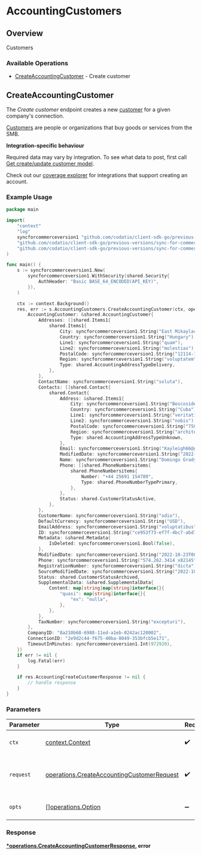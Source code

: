# AccountingCustomers

## Overview

Customers

### Available Operations

* [CreateAccountingCustomer](#createaccountingcustomer) - Create customer

## CreateAccountingCustomer

The *Create customer* endpoint creates a new [customer](https://docs.codat.io/accounting-api#/schemas/Customer) for a given company's connection.

[Customers](https://docs.codat.io/accounting-api#/schemas/Customer) are people or organizations that buy goods or services from the SMB.

**Integration-specific behaviour**

Required data may vary by integration. To see what data to post, first call [Get create/update customer model](https://docs.codat.io/accounting-api#/operations/get-create-update-customers-model).

Check out our [coverage explorer](https://knowledge.codat.io/supported-features/accounting?view=tab-by-data-type&dataType=customers) for integrations that support creating an account.


### Example Usage

```go
package main

import(
	"context"
	"log"
	syncforcommerceversion1 "github.com/codatio/client-sdk-go/previous-versions/sync-for-commerce-version-1"
	"github.com/codatio/client-sdk-go/previous-versions/sync-for-commerce-version-1/pkg/models/shared"
	"github.com/codatio/client-sdk-go/previous-versions/sync-for-commerce-version-1/pkg/models/operations"
)

func main() {
    s := syncforcommerceversion1.New(
        syncforcommerceversion1.WithSecurity(shared.Security{
            AuthHeader: "Basic BASE_64_ENCODED(API_KEY)",
        }),
    )

    ctx := context.Background()
    res, err := s.AccountingCustomers.CreateAccountingCustomer(ctx, operations.CreateAccountingCustomerRequest{
        AccountingCustomer: &shared.AccountingCustomer{
            Addresses: []shared.Items1{
                shared.Items1{
                    City: syncforcommerceversion1.String("East Mikaylacester"),
                    Country: syncforcommerceversion1.String("Hungary"),
                    Line1: syncforcommerceversion1.String("quam"),
                    Line2: syncforcommerceversion1.String("molestias"),
                    PostalCode: syncforcommerceversion1.String("12114-1379"),
                    Region: syncforcommerceversion1.String("voluptatem"),
                    Type: shared.AccountingAddressTypeDelivery,
                },
            },
            ContactName: syncforcommerceversion1.String("soluta"),
            Contacts: []shared.Contact{
                shared.Contact{
                    Address: &shared.Items1{
                        City: syncforcommerceversion1.String("Boscoside"),
                        Country: syncforcommerceversion1.String("Cuba"),
                        Line1: syncforcommerceversion1.String("veritatis"),
                        Line2: syncforcommerceversion1.String("nobis"),
                        PostalCode: syncforcommerceversion1.String("75092-2226"),
                        Region: syncforcommerceversion1.String("architecto"),
                        Type: shared.AccountingAddressTypeUnknown,
                    },
                    Email: syncforcommerceversion1.String("Kayleigh66@gmail.com"),
                    ModifiedDate: syncforcommerceversion1.String("2022-10-23T00:00:00.000Z"),
                    Name: syncforcommerceversion1.String("Domingo Grady"),
                    Phone: []shared.PhoneNumbersitems{
                        shared.PhoneNumbersitems{
                            Number: "+44 25691 154789",
                            Type: shared.PhoneNumberTypePrimary,
                        },
                    },
                    Status: shared.CustomerStatusActive,
                },
            },
            CustomerName: syncforcommerceversion1.String("odio"),
            DefaultCurrency: syncforcommerceversion1.String("USD"),
            EmailAddress: syncforcommerceversion1.String("voluptatibus"),
            ID: syncforcommerceversion1.String("ce953f73-ef7f-4bc7-abd7-4dd39c0f5d2c"),
            Metadata: &shared.Metadata{
                IsDeleted: syncforcommerceversion1.Bool(false),
            },
            ModifiedDate: syncforcommerceversion1.String("2022-10-23T00:00:00.000Z"),
            Phone: syncforcommerceversion1.String("574.262.3414 x82145"),
            RegistrationNumber: syncforcommerceversion1.String("dicta"),
            SourceModifiedDate: syncforcommerceversion1.String("2022-10-23T00:00:00.000Z"),
            Status: shared.CustomerStatusArchived,
            SupplementalData: &shared.SupplementalData{
                Content: map[string]map[string]interface{}{
                    "quasi": map[string]interface{}{
                        "ex": "nulla",
                    },
                },
            },
            TaxNumber: syncforcommerceversion1.String("excepturi"),
        },
        CompanyID: "8a210b68-6988-11ed-a1eb-0242ac120002",
        ConnectionID: "2e9d2c44-f675-40ba-8049-353bfcb5e171",
        TimeoutInMinutes: syncforcommerceversion1.Int(972920),
    })
    if err != nil {
        log.Fatal(err)
    }

    if res.AccountingCreateCustomerResponse != nil {
        // handle response
    }
}
```

### Parameters

| Parameter                                                                                                | Type                                                                                                     | Required                                                                                                 | Description                                                                                              |
| -------------------------------------------------------------------------------------------------------- | -------------------------------------------------------------------------------------------------------- | -------------------------------------------------------------------------------------------------------- | -------------------------------------------------------------------------------------------------------- |
| `ctx`                                                                                                    | [context.Context](https://pkg.go.dev/context#Context)                                                    | :heavy_check_mark:                                                                                       | The context to use for the request.                                                                      |
| `request`                                                                                                | [operations.CreateAccountingCustomerRequest](../../models/operations/createaccountingcustomerrequest.md) | :heavy_check_mark:                                                                                       | The request object to use for the request.                                                               |
| `opts`                                                                                                   | [][operations.Option](../../models/operations/option.md)                                                 | :heavy_minus_sign:                                                                                       | The options for this request.                                                                            |


### Response

**[*operations.CreateAccountingCustomerResponse](../../models/operations/createaccountingcustomerresponse.md), error**

